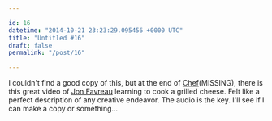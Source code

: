 ```yaml
---

id: 16
datetime: "2014-10-21 23:23:29.095456 +0000 UTC"
title: "Untitled #16"
draft: false
permalink: "/post/16"

---
```


I couldn't find a good copy of this, but at the end of [Chef](https://en.wikipedia.org/wiki/Chef_%!f(MISSING)ilm%!)(MISSING), there is this great video of [Jon Favreau](https://en.wikipedia.org/wiki/Jon_Favreau) learning to cook a grilled cheese. Felt like a perfect description of any creative endeavor. The audio is the key. I'll see if I can make a copy or something...
